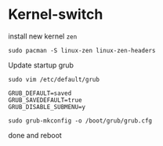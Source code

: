# Kernel-switch

install new kernel `zen`

    sudo pacman -S linux-zen linux-zen-headers
Update startup grub

    sudo vim /etc/default/grub
    
    GRUB_DEFAULT=saved
    GRUB_SAVEDEFAULT=true
    GRUB_DISABLE_SUBMENU=y
    
    sudo grub-mkconfig -o /boot/grub/grub.cfg
done and reboot
